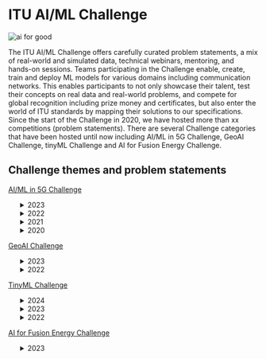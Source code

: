 # ITU AI/ML Challenge
![ai for good](https://github.com/Carolynshexiu/AI-ML-in-5G-Challenge.github.io/assets/162329150/19005290-7d84-45cc-b252-d1bab804dd62)


The ITU AI/ML Challenge offers carefully curated problem statements, a mix of real-world and simulated data, technical webinars, mentoring, and hands-on sessions. Teams participating in the Challenge enable, create, train and deploy ML models for various domains including communication networks. This enables participants to not only showcase their talent, test their concepts on real data and real-world problems, and compete for global recognition including prize money and certificates, but also enter the world of ITU standards by mapping their solutions to our specifications.
Since the start of the Challenge in 2020, we have hosted more than xx competitions (problem statements). There are several Challenge categories that have been hosted until now including AI/ML in 5G Challenge, GeoAI Challenge, tinyML Challenge and AI for Fusion Energy Challenge.

<h2>Challenge themes and problem statements</h2>
<p><a href="https://aiforgood.itu.int/about-ai-for-good/aiml-in-5g-challenge/">AI/ML in 5G Challenge</a></p>
<ul>   
<details>
  <summary>2023</summary>
  <ul>
<li>62. AI/ML for 5G-Energy Consumption Modelling  ---<strong>curated by Huawei</strong></li>
<li>61. Depth Map Estimation in 6G mmWave systems  ---<strong>curated by NIST</strong></li>
<li>60. Fault Impact Analysis: Towards Service-Oriented Network Operation & Maintenance  ---<strong>curated by Huawei</strong></li>
<li>59. Graph Neural Networking Challenge 2023 - Creating a Network Digital Twin with Real Network Data  ---<strong>curated by BNN-UPC</strong></li>
<li>58. Intrusion and Vulnerability Detection in Software-Defined Networks (SDN)  ---<strong>curated by ULAK Comm.</strong></li>
<li>57. Multi-environment automotive QoS prediction  ---<strong>curated by Fraunhofer HHI</strong></li>
<li>56. Network Traffic Scenario Prediction Challenge  ---<strong>curated by ZTE</strong></li>
<li>55. QoS Prediction Challenge  ---<strong>curated by Fraunhofer HHI</strong></li>
<li>53. Title Extraction in Lecture Slides Challenge  ---<strong>curated by ITU</strong></li>
<li>53. Network failure classification model using network digital twin  ---<strong>curated by KDDI</strong></li>
<li>52. Multi Modal V2V Beam Prediction Challenge 2023  ---<strong>curated by Wireless Intelligence Lab - Arizona State University</strong></li>
<li>51. 3D Location Estimation Using RSSI of Wireless LAN  ---<strong>curated by RISING - JAPAN</strong></li>
<li>50. Build-a-thon 2023  ---<strong>curated by ITU Focus Group on Autonomous Networks (FG-AN)</strong></li>
  </ul>
</details>
<details>
  <summary>2022</summary>
  <ul>
<li>49. BYOC: Build your own Closed loop ---<strong>curated by ITU Focus Group Autonomous Networks (FG-AN)</strong></li>
<li>48. Classification of Home Network Users to Improve User Experience ---<strong>curated by ZTE</strong></li>
<li>47. Depth Map Estimation in 6G mmWave systems ---<strong>curated by NIST</strong></li>
<li>46. Federated Traffic Prediction for 5G and Beyond ---<strong>curated by CTTC (Centre Tecnològic de Telecomunicacions de Catalunya)</strong></li>
<li>45. Graph Neural Networking Challenge 2022: Improving Network Digital Twins through Data-centric AI ---<strong>curated by BNN-UPC</strong></li>
<li>44. I/Q-based Beam Classification with the DeepBeam Dataset ---<strong>curated by Northeastern University</strong></li>
<li>43. Location Estimation Using RSSI of Wireless LAN in NLoS Environment ---<strong>curated by RISING</strong></li>
<li>42. Machine Learning for Throughput Prediction in Coordinated IEEE 802.11be Wi-Fi networks ---<strong>curated by UPF</strong></li>
<li>41. Multi Modal Beam Prediction Challenge 2022: Towards Generalization ---<strong>curated by Arizona State University</strong></li>
<li>40. Network failure prediction on CNFs 5GC with Linux eBPF ---<strong>curated by KDDI</strong></li>
<li>39. Next-Gen WiFi Throughput Prediction Challenge ---<strong>curated by ITU, UPF</strong></li>
<li>38. Non-linear Power Amplifier Behavioral Modeling to achieve higher energy efficiency in 5G RAN ---<strong>curated by ZTE</strong></li>
<li>37. "Slidin' videos": Slide Transition Detection and Title Extraction in Lecture Videos ---<strong>curated by ITU</strong></li>
<li>36. Synthetic Observability Data Generation using GANs ---<strong>curated by LF Networking</strong></li>    
  </ul>
</details>
<details>
  <summary>2021</summary>
  <ul>
<li>35. Combinatorial Optimization Challenge: Delivery route optimization ---<strong>curated by ZTE</strong></li>
<li>34. Federated Learning for Spatial Reuse in a multi-BSS (Basic Service Set) scenario ---<strong>curated by UPF</strong></li>
<li>33. Forecasting Model for Service Allocation Network Using Traffic Recognition ---<strong>curated by SPbSUT</strong></li>
<li>32. Graph Neural Networking Challenge 2021: Creating a Scalable Network Digital Twin ---<strong>curated by BNN-UPC</strong></li>
<li>31. Lightning-Fast Modulation Classification with Hardware-Efficient Neural Networks ---<strong>curated by Xilinx</strong></li>
<li>30. Location estimation using RSSI of wireless LAN ---<strong>curated by RISING</strong></li>
<li>29. ML5G-PHY-Localization: Multidevice localization with mmWave signals in a factory environment ---<strong>curated by NC State University</strong></li>
<li>28. ML5G-PHY-Reinforcement learning: scheduling and resource allocation ---<strong>curated by UFPA</strong></li>
<li>27. Network anomaly detection based on logs ---<strong>curated by China Unicom</strong></li>
<li>26. Network failure detection and root cause analysis in 5GC by NFV-based test environment ---<strong>curated by KDDI</strong></li>
<li>25. Build-a-thon(PoC) Network resource allocation for emergency management based on closed loop analysis ---<strong>curated by ITU Focus Group on Autonomous Networks (FG-AN)</strong></li>
<li>24. Radio Link Failure Prediction ---<strong>curated by Turkcell</strong></li>
<li>23. RF-Sensor Based Human Activity Recognition ---<strong>curated by The University of Alabama</strong></li>
<li>22. WALDO (Wireless Artificial intelligence Location DetectiOn): sensing using mmWave communications and ML. ---<strong>curated by NIST</strong></li>  
  </ul>
</details>
<details>
  <summary>2020</summary>  
  <ul>
<li>21. 5G+AI (Smart Transportation) ---<strong>curated by JNU,IIT/Delhi</strong></li>
<li>20. 5G+AI+AR (Zhejiang Division) ---<strong> curated by China Unicom</strong></li>
<li>19. Analysis on route information failure in IP core networks by NFV-based test environment ---<strong>curated by KDDI</strong> </li>
<li>18. Compression of Deep Learning models ---<strong>curated by ZTE</strong></li>
<li>17. Demonstration of MLFO capabilities via reference implementations ---<strong>curated by Letterkenny Institute of Technology, Co. Donegal</strong></li>
<li>16. DNN Inference Optimization Challenges ---<strong>curated by ADLIK, ZTE</strong></li>
<li>15. Energy-Saving Prediction of Base Station Cells in Mobile Communication Network ---<strong>curated by China Unicom</strong></li>
<li>14. Fault Localization of Loop Network Devices based on MEC Platform ---<strong>curated by China Unicom</strong></li>
<li>13. Improving the capacity of IEEE 802.11 WLANs through machine learning ---<strong>curated by UPF</strong></li>
<li>12. ML5G-PHY -Beam-Selection: Machine Learning Applied to the Physical Layer of Millimeter-Wave MIMO Sytems ---<strong>curated by UFPA</strong></li>
<li>11. ML5G-PHY- Channel Estimation @NCSU: Machine Learning Applied to the Physical Layer of Millimeter-Wave MIMO Systems at North Carolina State University ---<strong> curated by NC State University</strong></li>
<li>10. Network State Estimation by Analyzing Raw Video Data ---<strong> curated by NEC</strong></li>
<li>9. Network topology optimization ---<strong> curated by China Mobile</strong></li>
<li>8. Out of Service(OOS) Alarm Prediction of 4/5G Network Base Station ---<strong> curated by China Mobile</strong></li>
<li>7. Privacy Preserving AI/ML in 5G networks for healthcare applications ---<strong> curated by C-DOT, IIT/Delhi</strong></li>
<li>6. Using Weather Info for Radio Link Failure Prediction Challenge ---<strong> curated by Turkcell</strong></li>
<li>5. Shared Experience Using 5G+AI (3D Augmented + Virtual Reality) ---<strong> curated by Hike, IIT/Delhi</strong></li>
<li>4. Traffic recognition and long-term traffic forecasting based on AI algorithms and metadata for 5G/IMT-2020 and beyond ---<strong> curated by SPbSUT</strong></li>
<li>3. Graph Neural Networking Challenge ---<strong> curated by BNN, UPC</strong></li>
<li>2. Improving experience and enhancing immersiveness of Video conferencing and collaboration ---<strong> curated by Dview</strong></li>
<li>1. 5G+ML/AI (Dynamic Spectrum Access) ---<strong> curated by IITD</strong></li>   
  </ul>
</details>
</ul>
<p><a href="https://aiforgood.itu.int/about-ai-for-good/geoai-challenge">GeoAI Challenge</a></p>
<ul>
<details> 
  <summary>2023</summary>
  <ul>
<li>9. GeoAI Challenge Location Mention Recognition from Social Media --- <strong> curated by QCRI, QU, Qen Labs Inc.</strong></li>
<li>8. GeoAI Challenge Estimating Soil Parameters from Hyperspectral Images ---<strong> curated by ESA (European Space Agency)</strong></li>
<li>7. GeoAI Challenge for Air Pollution Susceptibility Mapping ---<strong> curated by   GEOlab at Polytechnic di Milano</strong></li>
<li>6. GeoAI Challenge for Cropland Mapping ---<strong> curated by UNODC, FAO</strong></li>
<li>5. GeoAI Challenge for Landslide Susceptibility Mapping ---<strong> curated by GEOlab at Polytechnic di Milano</strong></li>
  </ul>
</details>
<details>
  <summary>2022</summary> 
  <ul>
<li>4.IndabaX Tanzania: Location Mention Recognition from Social Media Crisis-related Text ---<strong> curated by ITU and Qatar University</strong></li>
<li>3. Cropland mapping with satellite imagery ---<strong> curated by FAO</strong></li>
<li>2. Location Mention Recognition from Social Media Crisis-related Text ---<strong> curated by Qatar Computing Research Institute (QCRI, HBKU), and Qatar University (QU)</strong></li>
<li>1. School mapping with big data ---<strong> curated by UNICEF</strong></li>
  </ul>
</details>
</ul>
<p><a href="https://aiforgood.itu.int/about-ai-for-good/tinyml-challenge/">TinyML Challenge</a></p> 
<ul>
 <details>
  <summary>2024</summary>
 <ul>
<li>5. Next-Gen tinyML Smart Weather Station Challenge ---<strong> curated by CSEM</strong></li>
 </ul>
</details>
  <details>
  <summary>2023</summary>
  <ul>
<li>4. Next-Gen tinyML Smart Weather Station ---<strong> curated by CSEM, tinyML Foundation</strong></li>
<li>3. Scalable and High-Performance TinyML Solutions for Plant Disease Detection ---<strong> curated by ITU</strong></li>
<li>2. Scalable and High-Performance TinyML Solutions for Wildlife Monitoring ---<strong> curated by ITU</strong></li>
  </ul>
</details>
<details>
  <summary>2022</summary>
  <ul>
    <li>1. Smart Weather Station Challenge ---<strong>curated by TinyML Foundation</strong></li>
  </ul>
</details>
</ul>
<p><a href="https://aiforgood.itu.int/about-ai-for-good/ai-for-fusion-energy-challenge/">AI for Fusion Energy Challenge</a></p>
<ul>
<details>
  <summary>2023</summary>
  <ul>
    <li>1. Multi-Machine Disruption Prediction Challenge for Fusion Energy ---<strong>curated by ITU, IAEA, PSFC, HUAZHONG UNIVERSITY OF SCIENCE AND TECHNOLOGY</strong></li>
  </ul>
</details>
</ul>
